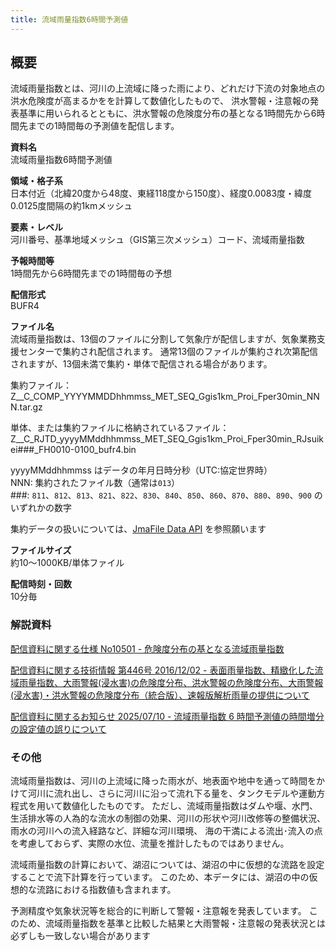 ```yaml
---
title: 流域雨量指数6時間予測値
---
```


## 概要
流域雨量指数とは、河川の上流域に降った雨により、どれだけ下流の対象地点の洪水危険度が高まるかをを計算して数値化したもので、
洪水警報・注意報の発表基準に用いられるとともに、洪水警報の危険度分布の基となる1時間先から6時間先までの1時間毎の予測値を配信します。

**資料名** <br/>
流域雨量指数6時間予測値

**領域・格子系** <br/>
日本付近（北緯20度から48度、東経118度から150度）、経度0.0083度・緯度0.0125度間隔の約1kmメッシュ

**要素・レベル** <br/>
河川番号、基準地域メッシュ（GIS第三次メッシュ）コード、流域雨量指数

**予報時間等** <br/>
1時間先から6時間先までの1時間毎の予想

**配信形式** <br/>
BUFR4

**ファイル名** <br/>
流域雨量指数は、13個のファイルに分割して気象庁が配信しますが、気象業務支援センターで集約され配信されます。
通常13個のファイルが集約され次第配信されますが、13個未満で集約・単体で配信される場合があります。

集約ファイル： <br/>
Z__C_COMP_YYYYMMDDhhmmss_MET_SEQ_Ggis1km_Proi_Fper30min_NNN.tar.gz

単体、または集約ファイルに格納されているファイル： <br/>
Z__C_RJTD_yyyyMMddhhmmss_MET_SEQ_Ggis1km_Proi_Fper30min_RJsuikei###_FH0010-0100_bufr4.bin

yyyyMMddhhmmss はデータの年月日時分秒（UTC:協定世界時） <br/>
NNN: 集約されたファイル数（通常は`013`） <br/>
###: `811`、`812`、`813`、`821`、`822`、`830`、`840`、`850`、`860`、`870`、`880`、`890`、`900` のいずれかの数字

集約データの扱いについては、[JmaFile Data API](/docs/reference/api/v1/jmafile.data.md#format-concat) を参照願います

**ファイルサイズ** <br/>
約10～1000KB/単体ファイル

**配信時刻・回数** <br/>
10分毎

### 解説資料
[配信資料に関する仕様 No10501 - 危険度分布の基となる流域雨量指数](https://www.data.jma.go.jp/suishin/shiyou/pdf/no10501)


[配信資料に関する技術情報 第446号 2016/12/02 - 表面雨量指数、精緻化した流域雨量指数、大雨警報(浸水害)の危険度分布、洪水警報の危険度分布、大雨警報(浸水害)・洪水警報の危険度分布（統合版）、速報版解析雨量の提供について](https://dmdata.jp/docs/jma/technical/446.pdf)

[配信資料に関するお知らせ 2025/07/10 - 流域雨量指数 6 時間予測値の時間増分の設定値の誤りについて](https://dmdata.jp/docs/jma/notice/20250710b.pdf)

### その他

流域雨量指数は、河川の上流域に降った雨水が、地表面や地中を通って時間をかけて河川に流れ出し、さらに河川に沿って流れ下る量を、タンクモデルや運動方程式を用いて数値化したものです。
ただし、流域雨量指数はダムや堰、水門、生活排水等の人為的な流水の制御の効果、河川の形状や河川改修等の整備状況、雨水の河川への流入経路など、詳細な河川環境、
海の干満による流出･流入の点を考慮しておらず、実際の水位、流量を推計したものではありません。

流域雨量指数の計算において、湖沼については、湖沼の中に仮想的な流路を設定することで流下計算を行っています。
このため、本データには、湖沼の中の仮想的な流路における指数値も含まれます。

予測精度や気象状況等を総合的に判断して警報・注意報を発表しています。
このため、流域雨量指数を基準と比較した結果と大雨警報・注意報の発表状況とは必ずしも一致しない場合があります
